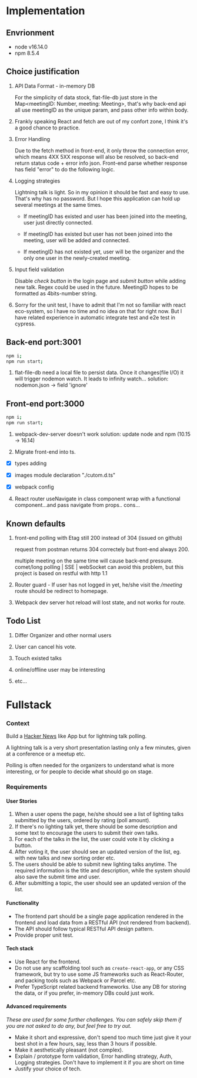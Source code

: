 # Implementation

## Envrionment

- node v16.14.0
- npm 8.5.4

## Choice justification

1. API Data Format - in-memory DB

   For the simplicity of data stock, flat-file-db just store in the Map<meetingID: Number, meeting: Meeting>, that's why back-end api all use meetingID as the unique param, and pass other info within body.

2. Frankly speaking React and fetch are out of my confort zone, l think it's a good chance to practice.

3. Error Handling

   Due to the fetch method in front-end, it only throw the connection error, which means 4XX 5XX response will also be resolved, so back-end return status code + error info json. Front-end parse whether response has field "error" to do the following logic.

4. Logging strategies

   Lightning talk is light. So in my opinion it should be fast and easy to use. That's why has no password. But l hope this application can hold up several meetings at the same times.

   - If meetingID has existed and user has been joined into the meeting,  user just directly connected.
   - If meetingID has existed but user has not been joined into the meeting,  user will be added and connected.

   - If meetingID has not existed yet, user will be the organizer and the only one user in the newly-created meeting.

5. Input field validation

   Disable *check button* in the login page and *submit button* while adding new talk. Regex could be used in the future. MeetingID hopes to be formatted as 4bits-number string.

6. Sorry for the unit test, l have to admit that l'm not so familiar with react eco-system, so l have no time and no idea on that for right now. But l have related experience in automatic integrate test and e2e test in cypress.

## Back-end port:3001

```bash
npm i;
npm run start;
```



1. flat-file-db need a local file to persist data. Once it changes(file I/O) it will trigger nodemon watch. It leads to infinity watch...
   solution: nodemon.json -> field 'ignore'

## Front-end port:3000

```bash
npm i;
npm run start;
```



1. webpack-dev-server doesn't work
   solution: update node and npm (10.15 -> 16.14)

2. Migrate front-end into ts.

  - [x] types adding

  - [x] images module declaration "./cutom.d.ts"

  - [x] webpack config

4. React router useNavigate in class component
   wrap with a functional component...and pass navigate from props.. cons...

## Known defaults

1. front-end polling with Etag still 200 instead of 304 (issued on github)

   request from postman returns 304 correctely but front-end always 200. 

   [github issue]: https://github.com/Wiredcraft/test-fullstack/issues/70

   multiple meeting on the same time will cause back-end pressure. comet/long polling | SSE | webSocket can avoid this problem, but this project is based on restful with http 1.1

2. Router guard - If user has not logged in yet, he/she visit the */meeting* route should be redirect to homepage.

3. Webpack dev server hot reload will lost state, and not works for route.

## Todo List

1. Differ Organizer and other normal users

2. User can cancel his vote.
3. Touch existed talks
4. online/offline user may be interesting
5. etc...

# Fullstack

### Context

Build a [Hacker News](https://news.ycombinator.com/) like App but for lightning talk polling.

A lightning talk is a very short presentation lasting only a few minutes, given at a conference or a meetup etc.

Polling is often needed for the organizers to understand what is more interesting, or for people to decide what should go on stage.

### Requirements

#### User Stories

1. When a user opens the page, he/she should see a list of lighting talks submitted by the users, ordered by rating \(poll amount\).
2. If there's no lighting talk yet, there should be some description and some text to encourage the users to submit their own talks.
3. For each of the talks in the list, the user could vote it by clicking a button.
4. After voting it, the user should see an updated version of the list, eg. with new talks and new sorting order etc.
5. The users should be able to submit new lighting talks anytime. The required information is the title and description, while the system should also save the submit time and user.
6. After submitting a topic, the user should see an updated version of the list.

#### Functionality

* The frontend part should be a single page application rendered in the frontend and load data from a RESTful API \(not rendered from backend\).
* The API should follow typical RESTful API design pattern.
* Provide proper unit test.

#### Tech stack

* Use React for the frontend.
* Do not use any scaffolding tool such as `create-react-app`, or any CSS framework, but try to use some JS frameworks such as React-Router, and packing tools such as Webpack or Parcel etc.
* Prefer TypeScript related backend frameworks. Use any DB for storing the data, or if you prefer, in-memory DBs could just work.

#### Advanced requirements

_These are used for some further challenges. You can safely skip them if you are not asked to do any, but feel free to try out._

* Make it short and expressive, don't spend too much time just give it your best shot in a few hours, say, less than 3 hours if possible.
* Make it aesthetically pleasant (not complex).
* Explain  / prototype form validation, Error handling strategy, Auth, Logging strategies. Don't have to implement it if you are short on time
* Justify your choice of tech.
